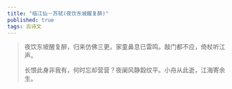 ```yaml
---
title: "临江仙－苏轼(夜饮东坡醒复醉)"
published: true
tags: 古诗文
---
```


> 夜饮东坡醒复醉，归来仿佛三更。家童鼻息已雷鸣。敲门都不应，倚杖听江声。
>
> 长恨此身非我有，何时忘却营营？夜阑风静縠纹平。小舟从此逝，江海寄余生。